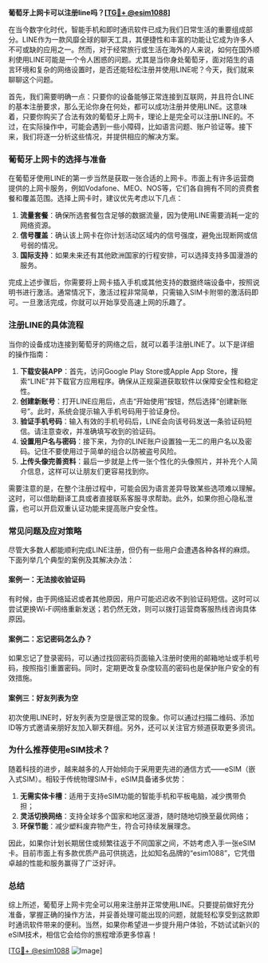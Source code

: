 **葡萄牙上网卡可以注册line吗？[[TG💪+ @esim1088](https://t.me/s/esim1088)]**

在当今数字化时代，智能手机和即时通讯软件已成为我们日常生活的重要组成部分。LINE作为一款风靡全球的聊天工具，其便捷性和丰富的功能让它成为许多人不可或缺的应用之一。然而，对于经常旅行或生活在海外的人来说，如何在国外顺利使用LINE可能是一个令人困惑的问题。尤其是当你身处葡萄牙，面对陌生的语言环境和复杂的网络设置时，是否还能轻松注册并使用LINE呢？今天，我们就来聊聊这个问题。

首先，我们需要明确一点：只要你的设备能够正常连接到互联网，并且符合LINE的基本注册要求，那么无论你身在何处，都可以成功注册并使用LINE。这意味着，只要你购买了合法有效的葡萄牙上网卡，理论上是完全可以注册LINE的。不过，在实际操作中，可能会遇到一些小障碍，比如语言问题、账户验证等。接下来，我们将逐一分析这些情况，并提供相应的解决方案。

### **葡萄牙上网卡的选择与准备**

在葡萄牙使用LINE的第一步当然是获取一张合适的上网卡。市面上有许多运营商提供的上网卡服务，例如Vodafone、MEO、NOS等，它们各自拥有不同的资费套餐和覆盖范围。选择上网卡时，建议优先考虑以下几点：

1. **流量套餐**：确保所选套餐包含足够的数据流量，因为使用LINE需要消耗一定的网络资源。
2. **信号覆盖**：确认该上网卡在你计划活动区域内的信号强度，避免出现断网或信号弱的情况。
3. **国际支持**：如果未来还有其他欧洲国家的行程安排，可以选择支持多国漫游的服务。

完成上述步骤后，你需要将上网卡插入手机或其他支持的数据终端设备中，按照说明书进行激活。通常情况下，激活过程非常简单，只需输入SIM卡附带的激活码即可。一旦激活完成，你就可以开始享受高速上网的乐趣了。

### **注册LINE的具体流程**

当你的设备成功连接到葡萄牙的网络之后，就可以着手注册LINE了。以下是详细的操作指南：

1. **下载安装APP**：首先，访问Google Play Store或Apple App Store，搜索“LINE”并下载官方应用程序。确保从正规渠道获取软件以保障安全性和稳定性。
2. **创建新账号**：打开LINE应用后，点击“开始使用”按钮，然后选择“创建新账号”。此时，系统会提示输入手机号码用于验证身份。
3. **验证手机号码**：输入有效的手机号码后，LINE会向该号码发送一条验证码短信。请注意查收，并准确填写收到的验证码。
4. **设置用户名与密码**：接下来，为你的LINE账户设置独一无二的用户名以及密码。记住不要使用过于简单的组合以防被盗号风险。
5. **上传头像完善资料**：最后一步就是上传一张个性化的头像照片，并补充个人简介信息，这样可以让朋友们更容易找到你。

需要注意的是，在整个注册过程中，可能会因为语言差异导致某些选项难以理解。这时，可以借助翻译工具或者直接联系客服寻求帮助。此外，如果你担心隐私泄露，也可以开启双重认证功能来提高账户安全性。

### **常见问题及应对策略**

尽管大多数人都能顺利完成LINE注册，但仍有一些用户会遭遇各种各样的麻烦。下面列举几个典型的案例及其解决办法：

#### **案例一：无法接收验证码**
有时候，由于网络延迟或者其他原因，用户可能迟迟收不到验证码短信。这时可以尝试更换Wi-Fi网络重新发送；若仍然无效，则可以拨打运营商客服热线咨询具体原因。

#### **案例二：忘记密码怎么办？**
如果忘记了登录密码，可以通过找回密码页面输入注册时使用的邮箱地址或手机号码，按照指引重置密码。同时，定期更改复杂度较高的密码也是保护账户安全的有效措施。

#### **案例三：好友列表为空**
初次使用LINE时，好友列表为空是很正常的现象。你可以通过扫描二维码、添加ID等方式邀请亲朋好友加入聊天群组。另外，还可以关注官方频道获取更多资讯。

### **为什么推荐使用eSIM技术？**

随着科技的进步，越来越多的人开始倾向于采用更先进的通信方式——eSIM（嵌入式SIM）。相较于传统物理SIM卡，eSIM具备诸多优势：

1. **无需实体卡槽**：适用于支持eSIM功能的智能手机和平板电脑，减少携带负担；
2. **灵活切换网络**：支持全球多个国家和地区漫游，随时随地切换至最优网络；
3. **环保节能**：减少塑料废弃物产生，符合可持续发展理念。

因此，如果你计划长期居住或频繁往返于不同国家之间，不妨考虑入手一张eSIM卡。目前市面上有多款优质产品可供挑选，比如知名品牌的“esim1088”，它凭借卓越的性能和服务赢得了广泛好评。

### **总结**

综上所述，葡萄牙上网卡完全可以用来注册并正常使用LINE。只要提前做好充分准备，掌握正确的操作方法，并妥善处理可能出现的问题，就能轻松享受到这款即时通讯软件带来的便利。当然，如果你希望进一步提升用户体验，不妨试试新兴的eSIM技术，相信它会给你的旅程增添更多惊喜！

[[TG💪+ @esim1088](https://t.me/s/esim1088) ![Image](https://i.postimg.cc/4NQfJmqS/Snipaste-2025-05-13-00-14-12.png)]